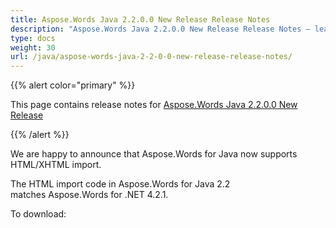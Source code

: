 ```yaml
---
title: Aspose.Words Java 2.2.0.0 New Release Release Notes
description: "Aspose.Words Java 2.2.0.0 New Release Release Notes – learn about the latest updates and fixes."
type: docs
weight: 30
url: /java/aspose-words-java-2-2-0-0-new-release-release-notes/
---
```


{{% alert color="primary" %}} 

This page contains release notes for [Aspose.Words Java 2.2.0.0 New Release](http://www.aspose.com/downloads/words/java/new-releases/aspose.words-java-2.2.0.0-new-release/)

{{% /alert %}} 

We are happy to announce that Aspose.Words for Java now supports HTML/XHTML import. 

The HTML import code in Aspose.Words for Java 2.2 matches Aspose.Words for .NET 4.2.1.

To download: 
